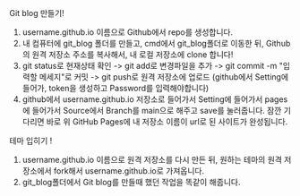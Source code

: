 Git blog 만들기!
1. username.github.io 이름으로 Github에서 repo를 생성합니다.
2. 내 컴퓨터에 git_blog 폴더를 만들고, cmd에서 git_blog폴더로 이동한 뒤, Github의 원격 저장소 주소를 복사해서, 내 로컬 저장소에 clone 합니다!
3. git status로 현재상태 확인 -> git add로 변경파일을 추가 -> git commit -m "입력할 메세지"로 커밋 -> git push로 원격 저장소에 업로드 (github에서 Setting에 들어가, token을 생성하고 Password를 입력해야합니다)
4. github에서 username.github.io 저장소로 들어가서 Setting에 들어가서 pages에 들어가서 Source에서 Branch를 main으로 해주고 save를 눌러줍니다.
잠깐 기다리면 바로 위 GitHub Pages에 내 저장소 이름이 url로 된 사이트가 완성됩니다.

테마 입히기 !
1. username.github.io 이름으로 원격 저장소를 다시 만든 뒤, 원하는 테마의 원격 저장소에서 fork해서 username.github.io로 가져옵니다.
2. git_blog폴더에서 Git blog를 만들때 했던 작업을 똑같이 해줍니다.
